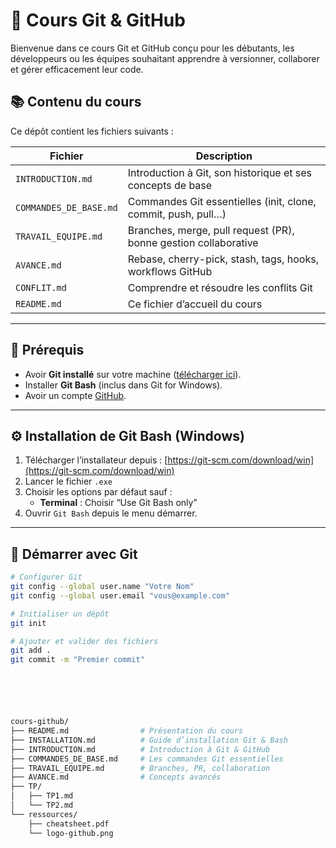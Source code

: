 # 📘 Cours Git & GitHub

Bienvenue dans ce cours Git et GitHub conçu pour les débutants, les développeurs ou les équipes souhaitant apprendre à versionner, collaborer et gérer efficacement leur code.

## 📚 Contenu du cours

Ce dépôt contient les fichiers suivants :

| Fichier | Description |
|--------|-------------|
| `INTRODUCTION.md` | Introduction à Git, son historique et ses concepts de base |
| `COMMANDES_DE_BASE.md` | Commandes Git essentielles (init, clone, commit, push, pull…) |
| `TRAVAIL_EQUIPE.md` | Branches, merge, pull request (PR), bonne gestion collaborative |
| `AVANCE.md` | Rebase, cherry-pick, stash, tags, hooks, workflows GitHub |
| `CONFLIT.md` | Comprendre et résoudre les conflits Git |
| `README.md` | Ce fichier d’accueil du cours |

---

## 🧰 Prérequis

- Avoir **Git installé** sur votre machine ([télécharger ici](https://git-scm.com/)).
- Installer **Git Bash** (inclus dans Git for Windows).
- Avoir un compte [GitHub](https://github.com/).

---

## ⚙️ Installation de Git Bash (Windows)

1. Télécharger l’installateur depuis : [https://git-scm.com/download/win](https://git-scm.com/download/win)
2. Lancer le fichier `.exe`
3. Choisir les options par défaut sauf :
   - **Terminal** : Choisir “Use Git Bash only”
4. Ouvrir `Git Bash` depuis le menu démarrer.

---

## 🏁 Démarrer avec Git

```bash
# Configurer Git
git config --global user.name "Votre Nom"
git config --global user.email "vous@example.com"

# Initialiser un dépôt
git init

# Ajouter et valider des fichiers
git add .
git commit -m "Premier commit"






cours-github/
├── README.md                # Présentation du cours
├── INSTALLATION.md          # Guide d’installation Git & Bash
├── INTRODUCTION.md          # Introduction à Git & GitHub
├── COMMANDES_DE_BASE.md     # Les commandes Git essentielles
├── TRAVAIL_EQUIPE.md        # Branches, PR, collaboration
├── AVANCE.md                # Concepts avancés
├── TP/
│   ├── TP1.md
│   └── TP2.md
└── ressources/
    ├── cheatsheet.pdf
    └── logo-github.png
